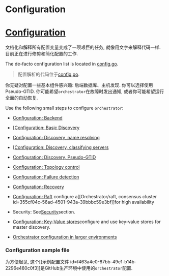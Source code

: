 # Configuration
# [Configuration](https://github.com/openark/orchestrator/blob/master/docs/configuration.md)
文档化和解释所有配置变量变成了一项艰巨的任务, 就像用文字来解释代码一样. 目前正在进行修剪和简化配置的工作.

The de-facto configuration list is located in [config.go](https://github.com/openark/orchestrator/blob/master/go/config/config.go).

> 配置解析的代码位于[config.go](https://github.com/openark/orchestrator/blob/master/go/config/config.go).

你无疑对配置一些基本组件感兴趣: 后端数据库、主机发现. 你可以选择使用Pseudo-GTID. 你可能希望`orchestrator`在故障时发出通知, 或者你可能希望运行全面的自动恢复.

Use the following small steps to configure `orchestrator`:

* [Configuration: Backend](Setup/配置/Configuration%20%20Backend.md)
* [[Configuration: Basic Discovery](https://github.com/Fanduzi/orchestrator-chn-doc/blob/master/Setup/%E9%85%8D%E7%BD%AE/Configuration%20%20Basic%20Discovery.md)
* [Configuration: Discovery, name resolving](https://github.com/Fanduzi/orchestrator-chn-doc/blob/master/Setup/%E9%85%8D%E7%BD%AE/Configuration%20%20Discovery%2C%20name%20resolving.md)
* [[Configuration: Discovery, classifying servers](Setup/配置/Configuration%20%20Discovery%2C%20classifying%20servers.md)
* [Configuration: Discovery, Pseudo-GTID](Setup/配置/Configuration%20%20Discovery%2C%20Pseudo-GTID.md)
* [Configuration: Topology control](Setup/配置/Configuration%20%20Topology%20control.md)
* [Configuration: Failure detection](Setup/配置/Configuration%20%20Failure%20detection.md)  
* [Configuration: Recovery](Setup/配置/Configuration%20%20Recovery.md)
* [Configuration: Raft](https://github.com/Fanduzi/orchestrator-chn-doc/blob/master/Setup/%E9%85%8D%E7%BD%AE/Configuration%20%20Raft.md) configure a[[Orchestrator/raft, consensus cluster id=355cf04c-56ad-4501-943a-39bbbc59e3bf]]for high availability

*  Security: See[Security](https://github.com/Fanduzi/orchestrator-chn-doc/blob/master/Various/Security.md)section.
* [Configuration: Key-Value stores](Setup/配置/Configuration%20%20Key-Value%20stores.md)configure and use key-value stores for master discovery.
* [Orchestrator configuration in larger environments](https://github.com/Fanduzi/orchestrator-chn-doc/blob/master/Setup/%E9%85%8D%E7%BD%AE/Orchestrator%20configuration%20in%20larger%20environments.md)

### Configuration sample file
为方便起见, 这个[[示例配置文件 id=f463a4e0-87bb-49e1-b14b-2296e480c0f3]]是GitHub生产环境中使用的`orchestrator`配置.
